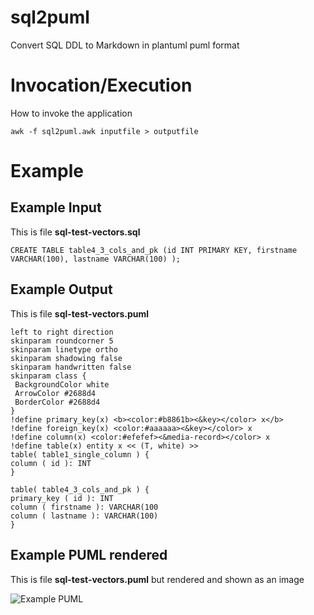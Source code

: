 # sql2puml
Convert SQL DDL to Markdown in plantuml puml format

# Invocation/Execution
How to invoke the application
```
awk -f sql2puml.awk inputfile > outputfile  
```

# Example
## Example Input
This is file **sql-test-vectors.sql**
```
CREATE TABLE table4_3_cols_and_pk (id INT PRIMARY KEY, firstname VARCHAR(100), lastname VARCHAR(100) );
```

## Example Output
This is file **sql-test-vectors.puml**
```
left to right direction
skinparam roundcorner 5
skinparam linetype ortho
skinparam shadowing false
skinparam handwritten false
skinparam class {
 BackgroundColor white
 ArrowColor #2688d4
 BorderColor #2688d4
}
!define primary_key(x) <b><color:#b8861b><&key></color> x</b>
!define foreign_key(x) <color:#aaaaaa><&key></color> x
!define column(x) <color:#efefef><&media-record></color> x
!define table(x) entity x << (T, white) >>
table( table1_single_column ) { 
column ( id ): INT
}

table( table4_3_cols_and_pk ) { 
primary_key ( id ): INT
column ( firstname ): VARCHAR(100
column ( lastname ): VARCHAR(100)
}

```
## Example PUML rendered
This is file **sql-test-vectors.puml** but rendered and shown as an image


![Example PUML](http://www.plantuml.com/plantuml/proxy?cache=no&src=https://raw.githubusercontent.com/gbmav/sql2puml/master/sql-test-vectors.puml)


